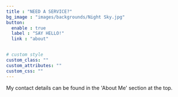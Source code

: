 ```yaml
---
title : "NEED A SERVICE?"
bg_image : "images/backgrounds/Night Sky.jpg"
button:
  enable : true
  label : "SAY HELLO!"
  link : "about"


# custom style
custom_class: "" 
custom_attributes: "" 
custom_css: ""
---
```


My contact details can be found in the 'About Me' section at the top.